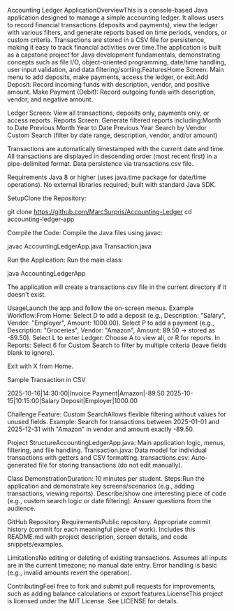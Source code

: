 Accounting Ledger ApplicationOverviewThis is a console-based Java application designed to manage a simple accounting ledger. It allows users to record financial transactions (deposits and payments), view the ledger with various filters, and generate reports based on time periods, vendors, or custom criteria. Transactions are stored in a CSV file for persistence, making it easy to track financial activities over time.The application is built as a capstone project for Java development fundamentals, demonstrating concepts such as file I/O, object-oriented programming, date/time handling, user input validation, and data filtering/sorting.FeaturesHome Screen: Main menu to add deposits, make payments, access the ledger, or exit.Add Deposit: Record incoming funds with description, vendor, and positive amount.
Make Payment (Debit): Record outgoing funds with description, vendor, and negative amount.

Ledger Screen: View all transactions, deposits only, payments only, or access reports.
Reports Screen: Generate filtered reports including:Month to Date
Previous Month
Year to Date
Previous Year
Search by Vendor
Custom Search (filter by date range, description, vendor, and/or amount)

Transactions are automatically timestamped with the current date and time.
All transactions are displayed in descending order (most recent first) in a pipe-delimited format.
Data persistence via transactions.csv file.

Requirements Java 8 or higher (uses java.time package for date/time operations).
No external libraries required; built with standard Java SDK.

SetupClone the Repository:

git clone https://github.com/MarcSurpris/Accounting-Ledger
cd accounting-ledger-app

Compile the Code:
Compile the Java files using javac:

javac AccountingLedgerApp.java Transaction.java

Run the Application:
Run the main class:

java AccountingLedgerApp

The application will create a transactions.csv file in the current directory if it doesn't exist.

UsageLaunch the app and follow the on-screen menus.
Example Workflow:From Home: Select D to add a deposit (e.g., Description: "Salary", Vendor: "Employer", Amount: 1000.00).
Select P to add a payment (e.g., Description: "Groceries", Vendor: "Amazon", Amount: 89.50 → stored as -89.50).
Select L to enter Ledger: Choose A to view all, or R for reports.
In Reports: Select 6 for Custom Search to filter by multiple criteria (leave fields blank to ignore).

Exit with X from Home.

Sample Transaction in CSV

2025-10-16|14:30:00|Invoice Payment|Amazon|-89.50
2025-10-15|10:15:00|Salary Deposit|Employer|1000.00

Challenge Feature: Custom SearchAllows flexible filtering without values for unused fields.
Example: Search for transactions between 2025-01-01 and 2025-12-31 with "Amazon" in vendor and amount exactly -89.50.

Project StructureAccountingLedgerApp.java: Main application logic, menus, filtering, and file handling.
Transaction.java: Data model for individual transactions with getters and CSV formatting.
transactions.csv: Auto-generated file for storing transactions (do not edit manually).

Class DemonstrationDuration: 10 minutes per student.
Steps:Run the application and demonstrate key screens/scenarios (e.g., adding transactions, viewing reports).
Describe/show one interesting piece of code (e.g., custom search logic or date filtering).
Answer questions from the audience.

GitHub Repository RequirementsPublic repository.
Appropriate commit history (commit for each meaningful piece of work).
Includes this README.md with project description, screen details, and code snippets/examples.

LimitationsNo editing or deleting of existing transactions.
Assumes all inputs are in the current timezone; no manual date entry.
Error handling is basic (e.g., invalid amounts revert the operation).

ContributingFeel free to fork and submit pull requests for improvements, such as adding balance calculations or export features.LicenseThis project is licensed under the MIT License. See LICENSE for details.

